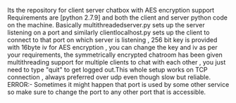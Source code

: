 Its the repository for client server chatbox with AES encryption support 
Requirements are [python 2.7.9] and both the client and server python code on the machine.
Basically multithreadedserver.py sets up the server listening on a port and similarly clientlocalhost.py sets up the client to connect to that port on which server is listening , 256 bit key is provided with 16byte iv for AES encryption , you can change the key and iv  as per your requirements, the symmetrically encrypted chatroom has been given multithreading support for multiple clients to chat with each other , you just need to type "quit" to get logged out.This whole setup works on TCP connection , always preferred over udp even though slow but reliable.
ERROR:- Sometimes it might happen that port is used by some other service so make sure to change the port to any other port that is accessible. 
